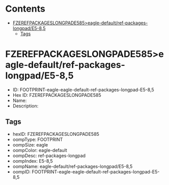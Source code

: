 



Contents
========

* [FZEREFPACKAGESLONGPADE585>eagle-default/ref-packages-longpad/E5-8,5](#fzerefpackageslongpade585eagle-defaultref-packages-longpade5-85)
	* [Tags](#tags)

# FZEREFPACKAGESLONGPADE585>eagle-default/ref-packages-longpad/E5-8,5

- ID: FOOTPRINT-eagle-eagle-default-ref-packages-longpad-E5-8,5
- Hex ID: FZEREFPACKAGESLONGPADE585
- Name: 
- Description: 

## Tags

- hexID: FZEREFPACKAGESLONGPADE585
- oompType: FOOTPRINT
- oompSize: eagle
- oompColor: eagle-default
- oompDesc: ref-packages-longpad
- oompIndex: E5-8,5
- oompName: eagle-default/ref-packages-longpad/E5-8,5
- oompID: FOOTPRINT-eagle-eagle-default-ref-packages-longpad-E5-8,5

